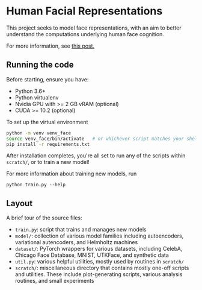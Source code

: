 # Human Facial Representations
This project seeks to model face representations, with an aim to better
understand the computations underlying human face cognition.

For more information, see [this post.](www.google.com)

## Running the code
Before starting, ensure you have:
* Python 3.6+
* Python virtualenv
* Nvidia GPU with >= 2 GB vRAM (optional)
* CUDA >= 10.2 (optional)

To set up the virtual environment
```sh
python -m venv venv_face
source venv_face/bin/activate   # or whichever script matches your shell
pip install -r requirements.txt
```

After installation completes, you're all set to run any of the scripts within `scratch/`, or to train a new model!

For more information about training new models, run
```
python train.py --help
```

## Layout
A brief tour of the source files:
* `train.py`: script that trains and manages new models
* `model/`: collection of various model families including autoencoders, variational autencoders, and Helmholtz machines
* `dataset/`: PyTorch wrappers for various datasets, including CelebA, Chicago Face Database, MNIST, UTKFace, and synthetic data
* `util.py`: various helpful utilities, mostly used by routines in `scratch/`
* `scratch/`: miscellaneous directory that contains mostly one-off scripts and utilities. These include plot-generating scripts, various analysis routines, and small experiments

